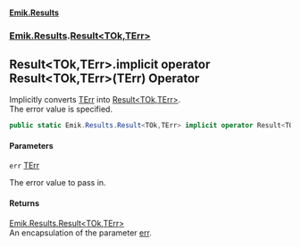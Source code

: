 #### [Emik.Results](index.md 'index')
### [Emik.Results](Emik.Results.md 'Emik.Results').[Result&lt;TOk,TErr&gt;](Result_TOk,TErr_.md 'Emik.Results.Result<TOk,TErr>')

## Result<TOk,TErr>.implicit operator Result<TOk,TErr>(TErr) Operator

Implicitly converts [TErr](Result_TOk,TErr_.md#Emik.Results.Result_TOk,TErr_.TErr 'Emik.Results.Result<TOk,TErr>.TErr') into [Result&lt;TOk,TErr&gt;](Result_TOk,TErr_.md 'Emik.Results.Result<TOk,TErr>').  
The error value is specified.

```csharp
public static Emik.Results.Result<TOk,TErr> implicit operator Result<TOk,TErr>(TErr err);
```
#### Parameters

<a name='Emik.Results.Result_TOk,TErr_.op_ImplicitEmik.Results.Result_TOk,TErr_(TErr).err'></a>

`err` [TErr](Result_TOk,TErr_.md#Emik.Results.Result_TOk,TErr_.TErr 'Emik.Results.Result<TOk,TErr>.TErr')

The error value to pass in.

#### Returns
[Emik.Results.Result&lt;](Result_TOk,TErr_.md 'Emik.Results.Result<TOk,TErr>')[TOk](Result_TOk,TErr_.md#Emik.Results.Result_TOk,TErr_.TOk 'Emik.Results.Result<TOk,TErr>.TOk')[,](Result_TOk,TErr_.md 'Emik.Results.Result<TOk,TErr>')[TErr](Result_TOk,TErr_.md#Emik.Results.Result_TOk,TErr_.TErr 'Emik.Results.Result<TOk,TErr>.TErr')[&gt;](Result_TOk,TErr_.md 'Emik.Results.Result<TOk,TErr>')  
An encapsulation of the parameter [err](Result_TOk,TErr_.op_Implicit(TErr).md#Emik.Results.Result_TOk,TErr_.op_ImplicitEmik.Results.Result_TOk,TErr_(TErr).err 'Emik.Results.Result<TOk,TErr>.op_Implicit Emik.Results.Result<TOk,TErr>(TErr).err').